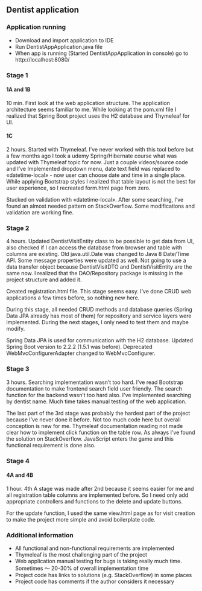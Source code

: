 ## Dentist application 

### Application running
* Download and import application to IDE
* Run DentistAppApplication.java file
* When app is running (Started DentistAppApplication in console) go to http://localhost:8080/

### Stage 1
#### 1A and 1B
10 min. First look at the web application structure. The application architecture seems familiar to me. While looking at the pom.xml file I realized that Spring Boot project uses the H2 database and Thymeleaf for UI.

#### 1C
2 hours. Started with Thymeleaf. I’ve never worked with this tool before but a few months ago I took a udemy Spring/Hibernate course what was updated with Thymeleaf topic for now. Just a couple videos/source code and I’ve Implemented dropdown menu, date text field was replaced to «datetime-local» - now user can choose date and time in a single place. While applying Bootstrap styles I realized that table layout is not the best for user experience, so I recreated form.html page from zero.

Stucked on validation with «datetime-local». After some searching, I’ve found an almost needed pattern on StackOverflow. Some modifications and validation are working fine.

### Stage 2
4 hours. Updated DentistVisitEntity class to be possible to get data from UI, also checked if I can access the database from browser and table with columns are existing. Old java.util.Date was changed to Java 8 Date/Time API. Some message properties were updated as well. Not going to use a data transfer object because DentistVisitDTO and DentistVisitEntity are the same now. I realized that the DAO/Repository package is missing in the project structure and added it.

Created registration.html file. This stage seems easy. I’ve done CRUD web applications a few times before, so nothing new here.

During this stage, all needed CRUD methods and database queries (Spring Data JPA already has most of them) for repository and service layers were implemented. During the next stages, I only need to test them and maybe modify.

Spring Data JPA is used for communication with the H2 database. Updated Spring Boot version to 2.2.2 (1.5.1 was before). Deprecated WebMvcConfigurerAdapter changed to WebMvcConfigurer.
### Stage 3
3 hours. Searching implementation wasn’t too hard. I’ve read Bootstrap documentation to make frontend search field user friendly. The search function for the backend wasn’t too hard also. I've implemented searching by dentist name. Much time takes manual testing of the web application.

The last part of the 3rd stage was probably the hardest part of the project because I’ve never done it before. Not too much code here but overall conception is new for me. Thymeleaf documentation reading not made clear how to implement click function on the table row. As always I’ve found the solution on StackOverflow. JavaScript enters the game and this functional requirement is done also.

### Stage 4
#### 4A and 4B
1 hour. 4th A stage was made after 2nd because it seems easier for me and all registration table columns are implemented before. So I need only add appropriate controllers and functions to the delete and update buttons.

For the update function, I used the same view.html page as for visit creation to make the project more simple and avoid boilerplate code.

### Additional information
* All functional and non-functional requirements are implemented
* Thymeleaf is the most challenging part of the project
* Web application manual testing for bugs is taking really much time. Sometimes 〜 20-30% of overall implementation time
* Project code has links to solutions (e.g. StackOverflow) in some places
* Project code has comments if the author considers it necessary
